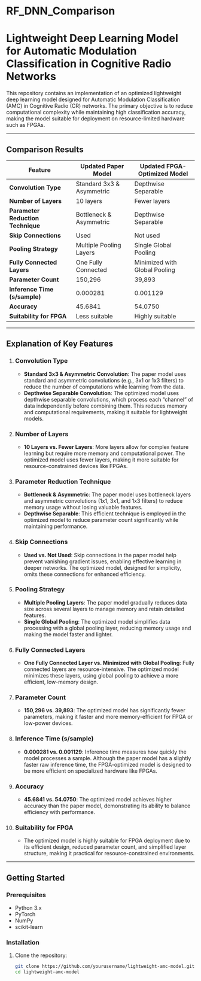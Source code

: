 # RF_DNN_Comparison

# Lightweight Deep Learning Model for Automatic Modulation Classification in Cognitive Radio Networks

This repository contains an implementation of an optimized lightweight deep learning model designed for Automatic Modulation Classification (AMC) in Cognitive Radio (CR) networks. The primary objective is to reduce computational complexity while maintaining high classification accuracy, making the model suitable for deployment on resource-limited hardware such as FPGAs.

---

## Comparison Results

| Feature                        | Updated Paper Model       | Updated FPGA-Optimized Model     |
|--------------------------------|---------------------------|----------------------------------|
| **Convolution Type**           | Standard 3x3 & Asymmetric | Depthwise Separable              |
| **Number of Layers**           | 10 layers                 | Fewer layers                     |
| **Parameter Reduction Technique** | Bottleneck & Asymmetric | Depthwise Separable              |
| **Skip Connections**           | Used                      | Not used                         |
| **Pooling Strategy**           | Multiple Pooling Layers   | Single Global Pooling            |
| **Fully Connected Layers**     | One Fully Connected       | Minimized with Global Pooling    |
| **Parameter Count**            | 150,296                   | 39,893                           |
| **Inference Time (s/sample)**  | 0.000281                  | 0.001129                         |
| **Accuracy**                   | 45.6841                   | 54.0750                          |
| **Suitability for FPGA**       | Less suitable             | Highly suitable                  |

---

## Explanation of Key Features

1. ### Convolution Type
   - **Standard 3x3 & Asymmetric Convolution**: The paper model uses standard and asymmetric convolutions (e.g., 3x1 or 1x3 filters) to reduce the number of computations while learning from the data.
   - **Depthwise Separable Convolution**: The optimized model uses depthwise separable convolutions, which process each “channel” of data independently before combining them. This reduces memory and computational requirements, making it suitable for lightweight models.

2. ### Number of Layers
   - **10 Layers vs. Fewer Layers**: More layers allow for complex feature learning but require more memory and computational power. The optimized model uses fewer layers, making it more suitable for resource-constrained devices like FPGAs.

3. ### Parameter Reduction Technique
   - **Bottleneck & Asymmetric**: The paper model uses bottleneck layers and asymmetric convolutions (1x1, 3x1, and 1x3 filters) to reduce memory usage without losing valuable features.
   - **Depthwise Separable**: This efficient technique is employed in the optimized model to reduce parameter count significantly while maintaining performance.

4. ### Skip Connections
   - **Used vs. Not Used**: Skip connections in the paper model help prevent vanishing gradient issues, enabling effective learning in deeper networks. The optimized model, designed for simplicity, omits these connections for enhanced efficiency.

5. ### Pooling Strategy
   - **Multiple Pooling Layers**: The paper model gradually reduces data size across several layers to manage memory and retain detailed features.
   - **Single Global Pooling**: The optimized model simplifies data processing with a global pooling layer, reducing memory usage and making the model faster and lighter.

6. ### Fully Connected Layers
   - **One Fully Connected Layer vs. Minimized with Global Pooling**: Fully connected layers are resource-intensive. The optimized model minimizes these layers, using global pooling to achieve a more efficient, low-memory design.

7. ### Parameter Count
   - **150,296 vs. 39,893**: The optimized model has significantly fewer parameters, making it faster and more memory-efficient for FPGA or low-power devices.

8. ### Inference Time (s/sample)
   - **0.000281 vs. 0.001129**: Inference time measures how quickly the model processes a sample. Although the paper model has a slightly faster raw inference time, the FPGA-optimized model is designed to be more efficient on specialized hardware like FPGAs.

9. ### Accuracy
   - **45.6841 vs. 54.0750**: The optimized model achieves higher accuracy than the paper model, demonstrating its ability to balance efficiency with performance.

10. ### Suitability for FPGA
    - The optimized model is highly suitable for FPGA deployment due to its efficient design, reduced parameter count, and simplified layer structure, making it practical for resource-constrained environments.

---

## Getting Started

### Prerequisites

- Python 3.x
- PyTorch
- NumPy
- scikit-learn

### Installation

1. Clone the repository:
   ```bash
   git clone https://github.com/yourusername/lightweight-amc-model.git
   cd lightweight-amc-model


